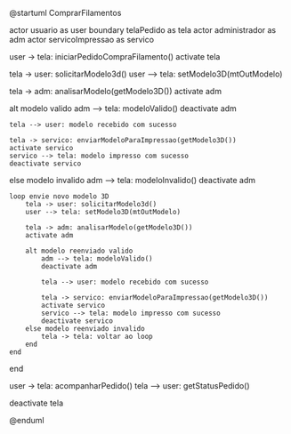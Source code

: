 @startuml ComprarFilamentos

actor usuario as user
boundary telaPedido as tela
actor administrador as adm
actor servicoImpressao as servico

user -> tela: iniciarPedidoCompraFilamento()
activate tela

tela -> user: solicitarModelo3d()
user --> tela: setModelo3D(mtOutModelo)

tela -> adm: analisarModelo(getModelo3D())
activate adm

alt modelo valido
    adm --> tela: modeloValido()
    deactivate adm

    tela --> user: modelo recebido com sucesso

    tela -> servico: enviarModeloParaImpressao(getModelo3D())
    activate servico
    servico --> tela: modelo impresso com sucesso
    deactivate servico

else modelo invalido
    adm --> tela: modeloInvalido()
    deactivate adm

    loop envie novo modelo 3D
        tela -> user: solicitarModelo3d()
        user --> tela: setModelo3D(mtOutModelo)
        
        tela -> adm: analisarModelo(getModelo3D())
        activate adm

        alt modelo reenviado valido
            adm --> tela: modeloValido()
            deactivate adm
            
            tela --> user: modelo recebido com sucesso

            tela -> servico: enviarModeloParaImpressao(getModelo3D())
            activate servico
            servico --> tela: modelo impresso com sucesso
            deactivate servico
        else modelo reenviado invalido
            tela -> tela: voltar ao loop
        end
    end
end

user -> tela: acompanharPedido()
tela --> user: getStatusPedido()

deactivate tela

@enduml
